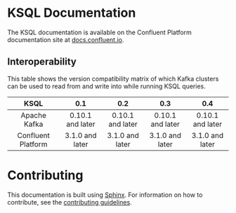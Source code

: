 # KSQL Documentation
The KSQL documentation is available on the Confluent Platform documentation site at [docs.confluent.io](https://docs.confluent.io/current/ksql/docs/index.html).

## Interoperability

This table shows the version compatibility matrix of which Kafka clusters can be used to read from and write into while running KSQL queries.

|        KSQL        |        0.1       |        0.2       |        0.3       |        0.4       |
|:------------------:|:----------------:|:----------------:|:----------------:|:----------------:|
|    Apache Kafka    | 0.10.1 and later | 0.10.1 and later | 0.10.1 and later | 0.10.1 and later |
| Confluent Platform | 3.1.0 and later  | 3.1.0 and later  | 3.1.0 and later  | 3.1.0 and later  |

# Contributing
This documentation is built using [Sphinx](http://sphinx-doc.org). For information on how to contribute, see the [contributing guidelines](contributing.md).